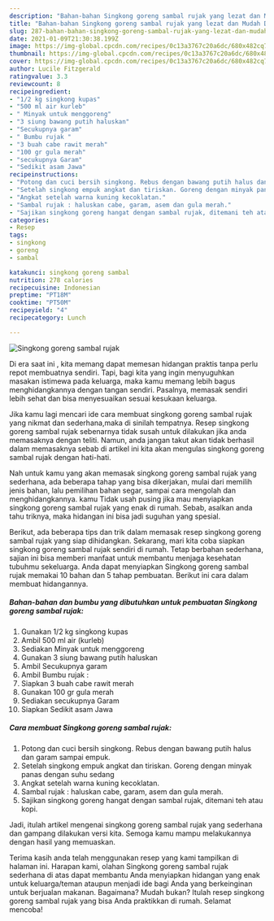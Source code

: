 ```yaml
---
description: "Bahan-bahan Singkong goreng sambal rujak yang lezat dan Mudah Dibuat"
title: "Bahan-bahan Singkong goreng sambal rujak yang lezat dan Mudah Dibuat"
slug: 287-bahan-bahan-singkong-goreng-sambal-rujak-yang-lezat-dan-mudah-dibuat
date: 2021-01-09T21:30:38.199Z
image: https://img-global.cpcdn.com/recipes/0c13a3767c20a6dc/680x482cq70/singkong-goreng-sambal-rujak-foto-resep-utama.jpg
thumbnail: https://img-global.cpcdn.com/recipes/0c13a3767c20a6dc/680x482cq70/singkong-goreng-sambal-rujak-foto-resep-utama.jpg
cover: https://img-global.cpcdn.com/recipes/0c13a3767c20a6dc/680x482cq70/singkong-goreng-sambal-rujak-foto-resep-utama.jpg
author: Lucile Fitzgerald
ratingvalue: 3.3
reviewcount: 8
recipeingredient:
- "1/2 kg singkong kupas"
- "500 ml air kurleb"
- " Minyak untuk menggoreng"
- "3 siung bawang putih haluskan"
- "Secukupnya garam"
- " Bumbu rujak "
- "3 buah cabe rawit merah"
- "100 gr gula merah"
- "secukupnya Garam"
- "Sedikit asam Jawa"
recipeinstructions:
- "Potong dan cuci bersih singkong. Rebus dengan bawang putih halus dan garam sampai empuk."
- "Setelah singkong empuk angkat dan tiriskan. Goreng dengan minyak panas dengan suhu sedang"
- "Angkat setelah warna kuning kecoklatan."
- "Sambal rujak : haluskan cabe, garam, asem dan gula merah."
- "Sajikan singkong goreng hangat dengan sambal rujak, ditemani teh atau kopi."
categories:
- Resep
tags:
- singkong
- goreng
- sambal

katakunci: singkong goreng sambal 
nutrition: 278 calories
recipecuisine: Indonesian
preptime: "PT18M"
cooktime: "PT50M"
recipeyield: "4"
recipecategory: Lunch

---
```



![Singkong goreng sambal rujak](https://img-global.cpcdn.com/recipes/0c13a3767c20a6dc/680x482cq70/singkong-goreng-sambal-rujak-foto-resep-utama.jpg)

Di era  saat ini , kita memang dapat memesan hidangan praktis tanpa perlu repot membuatnya sendiri. Tapi, bagi kita yang ingin menyuguhkan masakan istimewa pada keluarga, maka kamu memang lebih bagus menghidangkannya dengan tangan sendiri. Pasalnya, memasak sendiri lebih sehat dan bisa menyesuaikan sesuai kesukaan keluarga.

Jika kamu lagi mencari ide cara membuat singkong goreng sambal rujak yang nikmat dan sederhana,maka di sinilah tempatnya. Resep singkong goreng sambal rujak  sebenarnya tidak susah untuk dilakukan jika anda memasaknya dengan teliti. Namun, anda jangan takut akan tidak berhasil dalam memasaknya 
sebab di artikel ini kita akan mengulas singkong goreng sambal rujak dengan hati-hati.  



Nah untuk kamu yang akan memasak singkong goreng sambal rujak yang sederhana, ada beberapa tahap yang bisa dikerjakan, mulai dari memilih jenis bahan, lalu pemilihan bahan segar, sampai cara mengolah dan menghidangkannya. kamu Tidak usah pusing jika mau menyiapkan singkong goreng sambal rujak yang enak di rumah. Sebab, asalkan anda  tahu triknya, maka hidangan ini bisa jadi suguhan yang spesial.

Berikut, ada beberapa tips dan trik dalam memasak resep singkong goreng sambal rujak yang siap dihidangkan. Sekarang, mari kita coba siapkan singkong goreng sambal rujak sendiri di rumah. Tetap berbahan sederhana, sajian ini bisa memberi manfaat untuk membantu menjaga kesehatan tubuhmu sekeluarga. Anda dapat menyiapkan Singkong goreng sambal rujak memakai 10 bahan dan 5 tahap pembuatan. Berikut ini cara dalam membuat hidangannya.

<!--inarticleads1-->

##### Bahan-bahan dan bumbu yang dibutuhkan untuk pembuatan Singkong goreng sambal rujak:

1. Gunakan 1/2 kg singkong kupas
1. Ambil 500 ml air (kurleb)
1. Sediakan  Minyak untuk menggoreng
1. Gunakan 3 siung bawang putih haluskan
1. Ambil Secukupnya garam
1. Ambil  Bumbu rujak :
1. Siapkan 3 buah cabe rawit merah
1. Gunakan 100 gr gula merah
1. Sediakan secukupnya Garam
1. Siapkan Sedikit asam Jawa




<!--inarticleads2-->

##### Cara membuat Singkong goreng sambal rujak:

1. Potong dan cuci bersih singkong. Rebus dengan bawang putih halus dan garam sampai empuk.
1. Setelah singkong empuk angkat dan tiriskan. Goreng dengan minyak panas dengan suhu sedang
1. Angkat setelah warna kuning kecoklatan.
1. Sambal rujak : haluskan cabe, garam, asem dan gula merah.
1. Sajikan singkong goreng hangat dengan sambal rujak, ditemani teh atau kopi.




Jadi, itulah artikel mengenai  singkong goreng sambal rujak  yang sederhana dan gampang dilakukan versi kita. Semoga kamu mampu melakukannya dengan hasil yang memuaskan. 

Terima kasih anda telah menggunakan resep yang kami tampilkan di halaman ini. Harapan kami, olahan  Singkong goreng sambal rujak sederhana di atas dapat membantu Anda menyiapkan hidangan yang enak untuk keluarga/teman ataupun menjadi ide bagi Anda yang berkeinginan untuk berjualan makanan. Bagaimana? Mudah bukan? Itulah resep singkong goreng sambal rujak yang bisa Anda praktikkan di rumah. Selamat mencoba!

